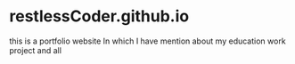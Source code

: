 # restlessCoder.github.io
this is a portfolio website In which I have mention about my education work project and all
